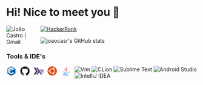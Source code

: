 Hi! Nice to meet you 👋
====
[![HackerRank](https://img.shields.io/badge/-Hackerrank-2EC866?style=for-the-badge&logo=HackerRank&logoColor=white)](https://www.hackerrank.com/castro_JP?hr_r=1)
<a href="mailto:joaoppc2002@gmail.com?Subject=Subject"><img align="left" src="https://img.shields.io/badge/Gmail-D14836?style=for-the-badge&logo=gmail&logoColor=white" alt="João Castro | Gmail" width="90px"/></a>
<!--![](https://github.com/halfrost/halfrost/blob/master/icons/header_1.png)-->

![joaocasr's GitHub stats](https://github-readme-stats.vercel.app/api?username=joaocasr&show_icons=true&theme=tokyonight)

### Tools & IDE's


<img align="left" alt="Visual Studio Code" width="26px" src="https://github.com/devicons/devicon/blob/v2.14.0/icons/c/c-original.svg" style="padding-right:10px;" /><img align="left" alt="Visual Studio Code" width="26px" src="https://github.com/devicons/devicon/blob/v2.14.0/icons/github/github-original.svg" style="padding-right:10px;" /><img align="left" alt="Visual Studio Code" width="26px" src="https://github.com/devicons/devicon/blob/v2.14.0/icons/haskell/haskell-original.svg" style="padding-right:10px;" /><img align="left" alt="Visual Studio Code" width="26px" src="https://github.com/devicons/devicon/blob/v2.14.0/icons/ubuntu/ubuntu-plain.svg" style="padding-right:10px;" /><img align="left" alt="Visual Studio Code" width="26px" src="https://github.com/devicons/devicon/blob/v2.14.0/icons/java/java-original.svg" style="padding-right:10px;" />
![Vim](https://img.shields.io/badge/VIM-%2311AB00.svg?style=for-the-badge&logo=vim&logoColor=white) ![CLion](https://img.shields.io/badge/CLion-black?style=for-the-badge&logo=clion&logoColor=white) ![Sublime Text](https://img.shields.io/badge/sublime_text-%23575757.svg?style=for-the-badge&logo=sublime-text&logoColor=important) ![Android Studio](https://img.shields.io/badge/Android%20Studio-3DDC84.svg?style=for-the-badge&logo=android-studio&logoColor=white) ![IntelliJ IDEA](https://img.shields.io/badge/IntelliJIDEA-000000.svg?style=for-the-badge&logo=intellij-idea&logoColor=white)
<!--Hi! Nice to meet you
====
[![HackerRank](https://img.shields.io/badge/-Hackerrank-2EC866?style=for-the-badge&logo=HackerRank&logoColor=white)](https://www.hackerrank.com/castro_JP?hr_r=1) 
![](https://img.shields.io/badge/AC-AtCoder-181717?style=for-the-badge)
![bb77d43456491a4c808cf3079267ae34](https://user-images.githubusercontent.com/73347405/142746424-ea5bc281-beb4-4a93-88db-6ad1b0fe1e9c.gif)



![joaocasr's GitHub stats](https://github-readme-stats.vercel.app/api?username=joaocasr&show_icons=true&theme=tokyonight) ![Top Langs](https://github-readme-stats.vercel.app/api/top-langs/?username=joaocasr&theme=tokyonight)

IDE's & OS
------
![Vim](https://img.shields.io/badge/VIM-%2311AB00.svg?style=for-the-badge&logo=vim&logoColor=white) ![CLion](https://img.shields.io/badge/CLion-black?style=for-the-badge&logo=clion&logoColor=white) ![Sublime Text](https://img.shields.io/badge/sublime_text-%23575757.svg?style=for-the-badge&logo=sublime-text&logoColor=important) ![Android Studio](https://img.shields.io/badge/Android%20Studio-3DDC84.svg?style=for-the-badge&logo=android-studio&logoColor=white) ![IntelliJ IDEA](https://img.shields.io/badge/IntelliJIDEA-000000.svg?style=for-the-badge&logo=intellij-idea&logoColor=white)
![Ubuntu](https://img.shields.io/badge/Ubuntu-E95420?style=for-the-badge&logo=ubuntu&logoColor=white) ![Windows](https://img.shields.io/badge/Windows-0078D6?style=for-the-badge&logo=windows&logoColor=white)

**joaocasr/joaocasr** is a ✨ _special_ ✨ repository because its `README.md` (this file) appears on your GitHub profile.

Here are some ideas to get you started:

- 🔭 I’m currently working on ...
- 🌱 I’m currently learning ...
- 👯 I’m looking to collaborate on ...
- 🤔 I’m looking for help with ...
- 💬 Ask me about ...
- 📫 How to reach me: ...
- 😄 Pronouns: ...
- ⚡ Fun fact: ...
-->
